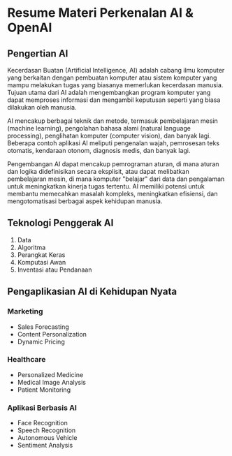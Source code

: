 # Resume Materi Perkenalan AI & OpenAI

## Pengertian AI

<aside>
Kecerdasan Buatan (Artificial Intelligence, AI) adalah cabang ilmu komputer yang berkaitan dengan pembuatan komputer atau sistem komputer yang mampu melakukan tugas yang biasanya memerlukan kecerdasan manusia. Tujuan utama dari AI adalah mengembangkan program komputer yang dapat memproses informasi dan mengambil keputusan seperti yang biasa dilakukan oleh manusia.

AI mencakup berbagai teknik dan metode, termasuk pembelajaran mesin (machine learning), pengolahan bahasa alami (natural language processing), penglihatan komputer (computer vision), dan banyak lagi. Beberapa contoh aplikasi AI meliputi pengenalan wajah, pemrosesan teks otomatis, kendaraan otonom, diagnosis medis, dan banyak lagi.

Pengembangan AI dapat mencakup pemrograman aturan, di mana aturan dan logika didefinisikan secara eksplisit, atau dapat melibatkan pembelajaran mesin, di mana komputer "belajar" dari data dan pengalaman untuk meningkatkan kinerja tugas tertentu. AI memiliki potensi untuk membantu memecahkan masalah kompleks, meningkatkan efisiensi, dan mengotomatisasi berbagai aspek kehidupan manusia.

</aside>

## Teknologi Penggerak AI

1. Data
2. Algoritma
3. Perangkat Keras
4. Komputasi Awan
5. Inventasi atau Pendanaan

## Pengaplikasian AI di Kehidupan Nyata

### Marketing

- Sales Forecasting
- Content Personalization
- Dynamic Pricing

### Healthcare

- Personalized Medicine
- Medical Image Analysis
- Patient Monitoring

### Aplikasi Berbasis AI 

- Face Recognition
- Speech Recognition
- Autonomous Vehicle
- Sentiment Analysis

